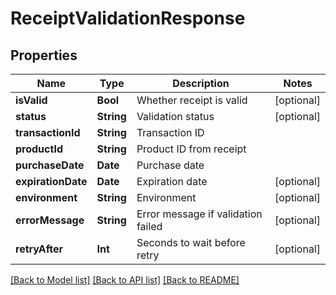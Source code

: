 # ReceiptValidationResponse

## Properties
Name | Type | Description | Notes
------------ | ------------- | ------------- | -------------
**isValid** | **Bool** | Whether receipt is valid | [optional]
**status** | **String** | Validation status | [optional]
**transactionId** | **String** | Transaction ID |
**productId** | **String** | Product ID from receipt |
**purchaseDate** | **Date** | Purchase date |
**expirationDate** | **Date** | Expiration date | [optional]
**environment** | **String** | Environment | [optional]
**errorMessage** | **String** | Error message if validation failed | [optional]
**retryAfter** | **Int** | Seconds to wait before retry | [optional]

[[Back to Model list]](../README.md#documentation-for-models) [[Back to API list]](../README.md#documentation-for-api-endpoints) [[Back to README]](../README.md)
